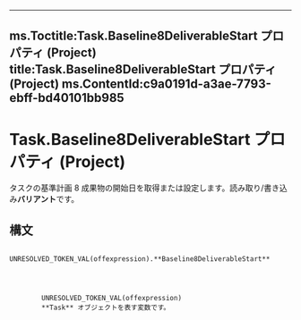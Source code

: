 

---
ms.Toctitle:Task.Baseline8DeliverableStart プロパティ (Project)
title:Task.Baseline8DeliverableStart プロパティ (Project)
ms.ContentId:c9a0191d-a3ae-7793-ebff-bd40101bb985
---
# Task.Baseline8DeliverableStart プロパティ (Project)




タスクの基準計画 8 成果物の開始日を取得または設定します。読み取り/書き込み**バリアント**です。

## 構文

            UNRESOLVED_TOKEN_VAL(offexpression).**Baseline8DeliverableStart**




            UNRESOLVED_TOKEN_VAL(offexpression)
            **Task** オブジェクトを表す変数です。




